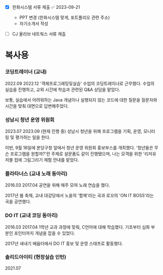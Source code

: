 - [x] 한화시스템 서류 제출 ✅ 2023-09-21
	* PPT 변경 (한화시스템 맞게, 포트폴리오 관련 주소)
	* 자기소개서 작성

- [ ] CJ 올리브 네트웍스 서류 제출


# 복사용 

###  코딩트레이너 (교내)
2022.09
2022.12
'객체프로그래밍및실습' 수업의 코딩트레이너로 근무했다.
수업의 실습을 진행하고, 교외 시간에 학습과 관련된 Q&A 상담을 맡았다.

보통, 실습에서 어려워하는 Java 개념이나 실행되지 않는 코드에 대한 질문을 질문자와 시간을 맞춰 대면으로 답변해주었다.  


### 성남시 청년 운영 위원회
2023.07
2023.09
(현재 진행 중) 성남시 청년을 위해 프로그램을 기획, 운영, 모니터링 및 평가하는 일을 한다.

이번, 9월 16일에 분당구청 앞에서 청년 운영 위원회 홍보부스를 개최했다.
'청년들은 무슨 프로그램을 원할까?'란 주제로 설문폼도 같이 진행됐으며,  나는 모객을 위한 '리저유저블 컵에 그림그리기 체험 안내를 맡았다.


### 플라타너스 (교내 노래 동아리)
2016.03
2017.04
공연을 위해 매주 모여 노래 연습을 했다.

2017년 봄 축제, 교내 대강당에서 노을의 '함께'라는 곡과 로꼬의 'ON IT BOSS'라는 곡을 공연했다.

### DO IT (교내 코딩 동아리)
2016.03
2017.04
1학년 교과 과정에 맞춰, C언어에 대해 학습했다. 기초부터 심화 부분인 포인터까지 개념을 잡을 수 있었다.

2017년 새내기 배움터에서 DO IT 홍보 및 운영 스태프로 활동했다.

### 솔리드아이티 (현장실습 인턴)
2021.07


